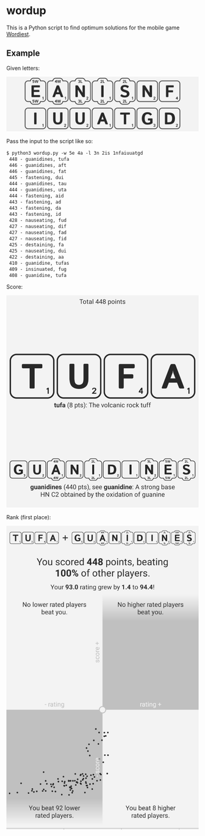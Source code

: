 # wordup

This is a Python script to find optimum solutions for the mobile game [Wordiest](https://play.google.com/store/apps/details?id=com.concreterose.wordiest&hl=en_US).

## Example

Given letters:

![scrot1](./img/scrot1.jpg)

Pass the input to the script like so:

```
$ python3 wordup.py -w 5e 4a -l 3n 2is 1nfaiuuatgd
 448 - guanidines, tufa
 446 - guanidines, aft
 446 - guanidines, fat
 445 - fastening, dui
 444 - guanidines, tau
 444 - guanidines, uta
 444 - fastening, aid
 443 - fastening, ad
 443 - fastening, da
 443 - fastening, id
 428 - nauseating, fud
 427 - nauseating, dif
 427 - nauseating, fad
 427 - nauseating, fid
 425 - destaining, fa
 425 - nauseating, dui
 422 - destaining, aa
 410 - guanidine, tufas
 409 - insinuated, fug
 408 - guanidine, tufa
```

Score:

![scrot2](./img/scrot2.jpg)

Rank (first place):

![scrot3](./img/scrot3.jpg)
